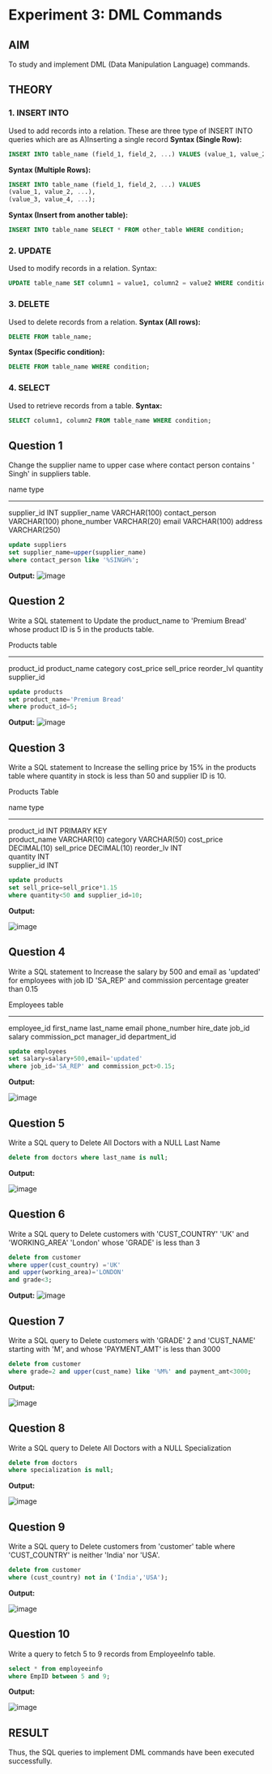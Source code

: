 # Experiment 3: DML Commands

## AIM
To study and implement DML (Data Manipulation Language) commands.

## THEORY

### 1. INSERT INTO
Used to add records into a relation.
These are three type of INSERT INTO queries which are as
A)Inserting a single record
**Syntax (Single Row):**
```sql
INSERT INTO table_name (field_1, field_2, ...) VALUES (value_1, value_2, ...);
```
**Syntax (Multiple Rows):**
```sql
INSERT INTO table_name (field_1, field_2, ...) VALUES
(value_1, value_2, ...),
(value_3, value_4, ...);
```
**Syntax (Insert from another table):**
```sql
INSERT INTO table_name SELECT * FROM other_table WHERE condition;
```
### 2. UPDATE
Used to modify records in a relation.
Syntax:
```sql
UPDATE table_name SET column1 = value1, column2 = value2 WHERE condition;
```
### 3. DELETE
Used to delete records from a relation.
**Syntax (All rows):**
```sql
DELETE FROM table_name;
```
**Syntax (Specific condition):**
```sql
DELETE FROM table_name WHERE condition;
```
### 4. SELECT
Used to retrieve records from a table.
**Syntax:**
```sql
SELECT column1, column2 FROM table_name WHERE condition;
```
**Question 1**
--
Change the supplier name to upper case where contact person contains ' Singh' in suppliers table.

name               type
-----------------  ---------------
supplier_id        INT
supplier_name      VARCHAR(100)
contact_person     VARCHAR(100)
phone_number       VARCHAR(20)
email              VARCHAR(100)
address            VARCHAR(250)
```sql
update suppliers 
set supplier_name=upper(supplier_name)
where contact_person like '%SINGH%';
```

**Output:**
![image](https://github.com/user-attachments/assets/41f6e757-ce4c-4842-b1b9-61323bc47dcc)


**Question 2**
---
Write a SQL statement to Update the product_name to 'Premium Bread' whose product ID is 5 in the products table.

Products table

---------------
product_id
product_name
category
cost_price
sell_price
reorder_lvl
quantity
supplier_id

```sql
update products 
set product_name='Premium Bread'
where product_id=5;
```

**Output:**
![image](https://github.com/user-attachments/assets/06a8e324-32c0-44bd-a3df-2c365b24c927)


**Question 3**
---
Write a SQL statement to Increase the selling price by 15% in the products table where quantity in stock is less than 50 and supplier ID is 10.

Products Table 

name          type       
----------    ---------- 
product_id     INT PRIMARY KEY        
product_name   VARCHAR(10) 
category       VARCHAR(50) 
cost_price     DECIMAL(10) 
sell_price     DECIMAL(10) 
reorder_lv     INT        
quantity       INT        
supplier_id    INT    

```sql
update products 
set sell_price=sell_price*1.15
where quantity<50 and supplier_id=10;
```

**Output:**

![image](https://github.com/user-attachments/assets/e15161b0-0e6f-4258-baf6-4c6516013e90)

**Question 4**
---
Write a SQL statement to Increase the salary by 500 and email as 'updated' for employees with job ID 'SA_REP' and commission percentage greater than 0.15

Employees table

---------------
employee_id
first_name
last_name
email
phone_number
hire_date
job_id
salary
commission_pct
manager_id
department_id
```sql
update employees 
set salary=salary+500,email='updated'
where job_id='SA_REP' and commission_pct>0.15;
```

**Output:**

![image](https://github.com/user-attachments/assets/311c33d6-30f0-4fd2-95fe-3b2787789e03)

**Question 5**
---
Write a SQL query to Delete All Doctors with a NULL Last Name

```sql
delete from doctors where last_name is null;
```

**Output:**

![image](https://github.com/user-attachments/assets/4aaae89c-bea6-445d-8a6c-4ed3a6bc0b86)


**Question 6**
---
Write a SQL query to Delete customers with 'CUST_COUNTRY' 'UK' and 'WORKING_AREA' 'London' whose 'GRADE' is less than 3

```sql
delete from customer 
where upper(cust_country) ='UK' 
and upper(working_area)='LONDON' 
and grade<3;
```

**Output:**
![image](https://github.com/user-attachments/assets/5fbd67c3-c529-4fe8-a7b9-264669945757)


**Question 7**
---
Write a SQL query to Delete customers with 'GRADE' 2 and 'CUST_NAME' starting with 'M', and whose 'PAYMENT_AMT' is less than 3000

```sql
delete from customer 
where grade=2 and upper(cust_name) like '%M%' and payment_amt<3000;
```

**Output:**

![image](https://github.com/user-attachments/assets/b05bb3d0-d809-45ac-a867-a9bad070b38c)


**Question 8**
---
Write a SQL query to Delete All Doctors with a NULL Specialization

```sql
delete from doctors 
where specialization is null;
```

**Output:**

![image](https://github.com/user-attachments/assets/cde3788e-53ea-4149-97fd-3374704f9f30)


**Question 9**
---
Write a SQL query to Delete customers from 'customer' table where 'CUST_COUNTRY' is neither 'India' nor 'USA'.

```sql
delete from customer 
where (cust_country) not in ('India','USA');
```

**Output:**

![image](https://github.com/user-attachments/assets/bf44666c-a2ce-4385-9b35-fc9ab94f38b4)


**Question 10**
---
Write a query to fetch 5 to 9 records from EmployeeInfo table.

```sql
select * from employeeinfo 
where EmpID between 5 and 9;
```

**Output:**

![image](https://github.com/user-attachments/assets/9888b1f4-3e7b-46b3-8915-6d0502fdb24f)

## RESULT
Thus, the SQL queries to implement DML commands have been executed successfully.
